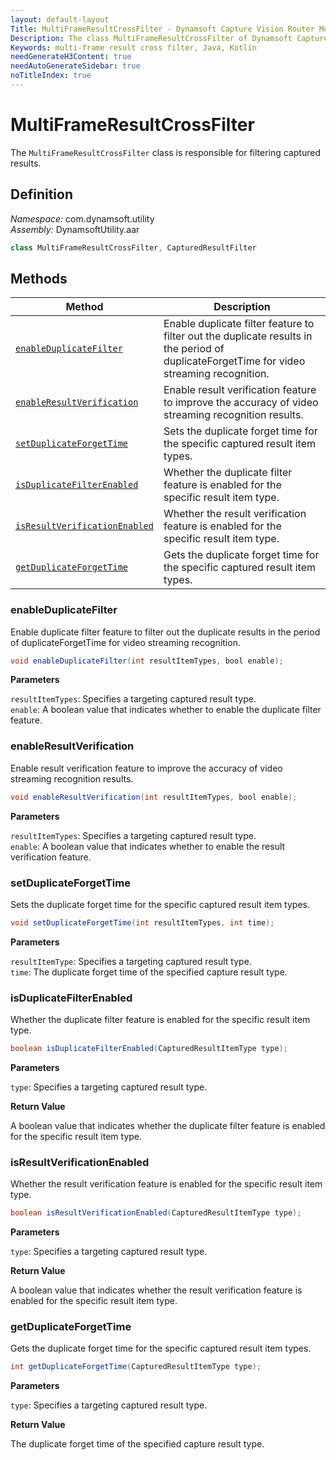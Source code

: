 ```yaml
---
layout: default-layout
Title: MultiFrameResultCrossFilter - Dynamsoft Capture Vision Router Module Android Edition API Reference
Description: The class MultiFrameResultCrossFilter of Dynamsoft Capture Vision Router Module is responsible for filtering captured results.
Keywords: multi-frame result cross filter, Java, Kotlin
needGenerateH3Content: true
needAutoGenerateSidebar: true
noTitleIndex: true
---
```


# MultiFrameResultCrossFilter

The `MultiFrameResultCrossFilter` class is responsible for filtering captured results.

## Definition

*Namespace:* com.dynamsoft.utility  
*Assembly:* DynamsoftUtility.aar

```java
class MultiFrameResultCrossFilter, CapturedResultFilter
```

## Methods

| Method | Description |
| ------ | ----------- |
| [`enableDuplicateFilter`](#enableduplicatefilter) | Enable duplicate filter feature to filter out the duplicate results in the period of duplicateForgetTime for video streaming recognition. |
| [`enableResultVerification`](#enableresultverification) | Enable result verification feature to improve the accuracy of video streaming recognition results. |
| [`setDuplicateForgetTime`](#setduplicateforgettime) | Sets the duplicate forget time for the specific captured result item types. |
| [`isDuplicateFilterEnabled`](#isduplicatefilterenabled) | Whether the duplicate filter feature is enabled for the specific result item type. |
| [`isResultVerificationEnabled`](#isresultverificationenabled) | Whether the result verification feature is enabled for the specific result item type. |
| [`getDuplicateForgetTime`](#getduplicateforgettime) | Gets the duplicate forget time for the specific captured result item types. |

### enableDuplicateFilter

Enable duplicate filter feature to filter out the duplicate results in the period of duplicateForgetTime for video streaming recognition.

```java
void enableDuplicateFilter(int resultItemTypes, bool enable);
```

**Parameters**

`resultItemTypes`: Specifies a targeting captured result type.  
`enable`: A boolean value that indicates whether to enable the duplicate filter feature.

### enableResultVerification

Enable result verification feature to improve the accuracy of video streaming recognition results.

```java
void enableResultVerification(int resultItemTypes, bool enable);
```

**Parameters**

`resultItemTypes`: Specifies a targeting captured result type.  
`enable`: A boolean value that indicates whether to enable the result verification feature.

### setDuplicateForgetTime

Sets the duplicate forget time for the specific captured result item types.

```java
void setDuplicateForgetTime(int resultItemTypes, int time);
```

**Parameters**

`resultItemType`: Specifies a targeting captured result type.  
`time`: The duplicate forget time of the specified capture result type.

### isDuplicateFilterEnabled

Whether the duplicate filter feature is enabled for the specific result item type.

```java
boolean isDuplicateFilterEnabled(CapturedResultItemType type);
```

**Parameters**

`type`: Specifies a targeting captured result type.

**Return Value**

A boolean value that indicates whether the duplicate filter feature is enabled for the specific result item type.

### isResultVerificationEnabled

Whether the result verification feature is enabled for the specific result item type.

```java
boolean isResultVerificationEnabled(CapturedResultItemType type);
```

**Parameters**

`type`: Specifies a targeting captured result type.

**Return Value**

A boolean value that indicates whether the result verification feature is enabled for the specific result item type.

### getDuplicateForgetTime

Gets the duplicate forget time for the specific captured result item types.

```java
int getDuplicateForgetTime(CapturedResultItemType type);
```

**Parameters**

`type`: Specifies a targeting captured result type.

**Return Value**

The duplicate forget time of the specified capture result type.
